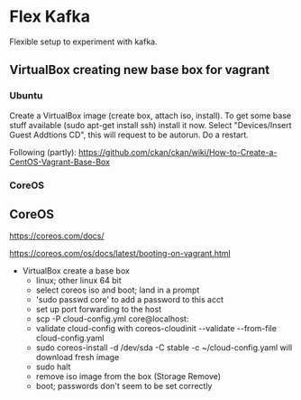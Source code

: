 # Flex Kafka

Flexible setup to experiment with kafka.

## VirtualBox creating new base box for vagrant

### Ubuntu

Create a VirtualBox image (create box, attach iso, install).  To get some
base stuff available (sudo apt-get install ssh) install it now.  Select
"Devices/Insert Guest Addtions CD", this will request to be autorun.  Do
a restart.

Following (partly):
https://github.com/ckan/ckan/wiki/How-to-Create-a-CentOS-Vagrant-Base-Box



### CoreOS

## CoreOS

https://coreos.com/docs/

https://coreos.com/os/docs/latest/booting-on-vagrant.html

- VirtualBox create a base box
  - linux; other linux 64 bit
  - select coreos iso and boot; land in a prompt
  - 'sudo passwd core' to add a password to this acct
  - set up port forwarding to the host
  - scp -P <ssh port chosen> cloud-config.yml core@localhost:
  - validate cloud-config with coreos-cloudinit --validate --from-file cloud-config.yaml
  - sudo coreos-install -d /dev/sda -C stable -c ~/cloud-config.yaml
     will download fresh image
  - sudo halt
  - remove iso image from the box (Storage Remove)
  - boot; passwords don't seem to be set correctly
